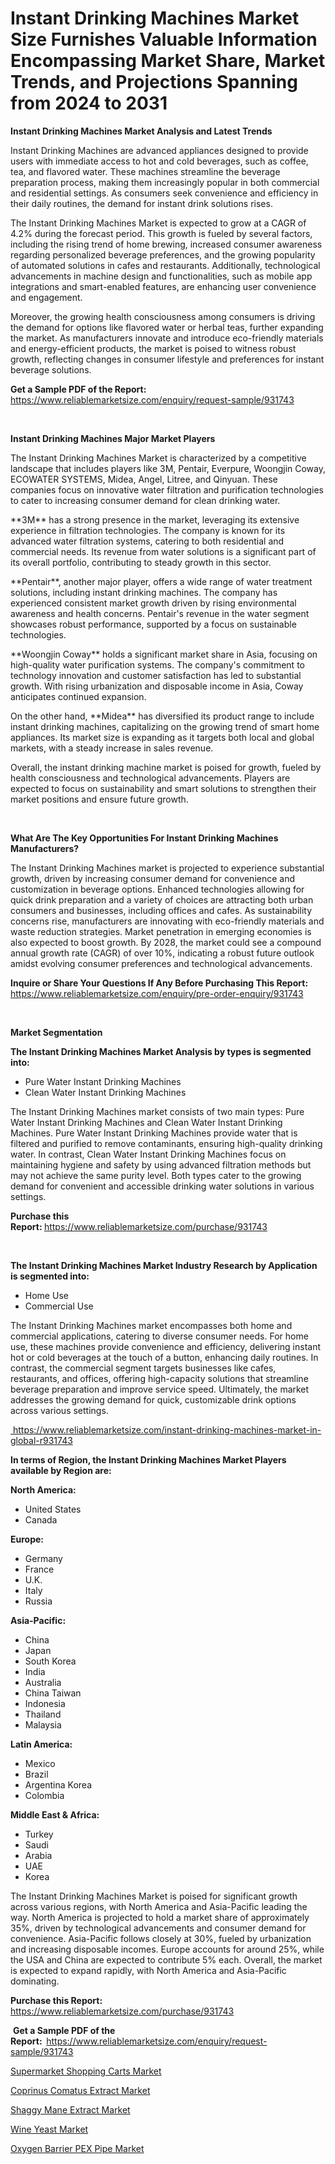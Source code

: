 <p><h1>Instant Drinking Machines Market Size Furnishes Valuable Information Encompassing Market Share, Market Trends, and Projections Spanning from 2024 to 2031</h1></p><p><strong>Instant Drinking Machines Market Analysis and Latest Trends</strong></p>
<p><p>Instant Drinking Machines are advanced appliances designed to provide users with immediate access to hot and cold beverages, such as coffee, tea, and flavored water. These machines streamline the beverage preparation process, making them increasingly popular in both commercial and residential settings. As consumers seek convenience and efficiency in their daily routines, the demand for instant drink solutions rises.</p><p>The Instant Drinking Machines Market is expected to grow at a CAGR of 4.2% during the forecast period. This growth is fueled by several factors, including the rising trend of home brewing, increased consumer awareness regarding personalized beverage preferences, and the growing popularity of automated solutions in cafes and restaurants. Additionally, technological advancements in machine design and functionalities, such as mobile app integrations and smart-enabled features, are enhancing user convenience and engagement.</p><p>Moreover, the growing health consciousness among consumers is driving the demand for options like flavored water or herbal teas, further expanding the market. As manufacturers innovate and introduce eco-friendly materials and energy-efficient products, the market is poised to witness robust growth, reflecting changes in consumer lifestyle and preferences for instant beverage solutions.</p></p>
<p><strong>Get a Sample PDF of the Report:&nbsp;</strong> <a href="https://www.reliablemarketsize.com/enquiry/request-sample/931743?utm_campaign=1845&utm_medium=2&utm_source=Github&utm_content=ia&utm_term=03122024&utm_id=instant-drinking-machines">https://www.reliablemarketsize.com/enquiry/request-sample/931743</a></p>
<p>&nbsp;</p>
<p><strong>Instant Drinking Machines Major Market Players</strong></p>
<p><p>The Instant Drinking Machines Market is characterized by a competitive landscape that includes players like 3M, Pentair, Everpure, Woongjin Coway, ECOWATER SYSTEMS, Midea, Angel, Litree, and Qinyuan. These companies focus on innovative water filtration and purification technologies to cater to increasing consumer demand for clean drinking water.</p><p>**3M** has a strong presence in the market, leveraging its extensive experience in filtration technologies. The company is known for its advanced water filtration systems, catering to both residential and commercial needs. Its revenue from water solutions is a significant part of its overall portfolio, contributing to steady growth in this sector.</p><p>**Pentair**, another major player, offers a wide range of water treatment solutions, including instant drinking machines. The company has experienced consistent market growth driven by rising environmental awareness and health concerns. Pentair's revenue in the water segment showcases robust performance, supported by a focus on sustainable technologies.</p><p>**Woongjin Coway** holds a significant market share in Asia, focusing on high-quality water purification systems. The company's commitment to technology innovation and customer satisfaction has led to substantial growth. With rising urbanization and disposable income in Asia, Coway anticipates continued expansion.</p><p>On the other hand, **Midea** has diversified its product range to include instant drinking machines, capitalizing on the growing trend of smart home appliances. Its market size is expanding as it targets both local and global markets, with a steady increase in sales revenue.</p><p>Overall, the instant drinking machine market is poised for growth, fueled by health consciousness and technological advancements. Players are expected to focus on sustainability and smart solutions to strengthen their market positions and ensure future growth.</p></p>
<p>&nbsp;</p>
<p><strong>What Are The Key Opportunities For Instant Drinking Machines Manufacturers?</strong></p>
<p><p>The Instant Drinking Machines market is projected to experience substantial growth, driven by increasing consumer demand for convenience and customization in beverage options. Enhanced technologies allowing for quick drink preparation and a variety of choices are attracting both urban consumers and businesses, including offices and cafes. As sustainability concerns rise, manufacturers are innovating with eco-friendly materials and waste reduction strategies. Market penetration in emerging economies is also expected to boost growth. By 2028, the market could see a compound annual growth rate (CAGR) of over 10%, indicating a robust future outlook amidst evolving consumer preferences and technological advancements.</p></p>
<p><strong>Inquire or Share Your Questions If Any Before Purchasing This Report:</strong> <a href="https://www.reliablemarketsize.com/enquiry/pre-order-enquiry/931743?utm_campaign=1845&utm_medium=2&utm_source=Github&utm_content=ia&utm_term=03122024&utm_id=instant-drinking-machines">https://www.reliablemarketsize.com/enquiry/pre-order-enquiry/931743</a></p>
<p>&nbsp;</p>
<p><strong>Market Segmentation</strong></p>
<p><strong>The Instant Drinking Machines Market Analysis by types is segmented into:</strong></p>
<p><ul><li>Pure Water Instant Drinking Machines</li><li>Clean Water Instant Drinking Machines</li></ul></p>
<p><p>The Instant Drinking Machines market consists of two main types: Pure Water Instant Drinking Machines and Clean Water Instant Drinking Machines. Pure Water Instant Drinking Machines provide water that is filtered and purified to remove contaminants, ensuring high-quality drinking water. In contrast, Clean Water Instant Drinking Machines focus on maintaining hygiene and safety by using advanced filtration methods but may not achieve the same purity level. Both types cater to the growing demand for convenient and accessible drinking water solutions in various settings.</p></p>
<p><strong>Purchase this Report:&nbsp;</strong><a href="https://www.reliablemarketsize.com/purchase/931743?utm_campaign=1845&utm_medium=2&utm_source=Github&utm_content=ia&utm_term=03122024&utm_id=instant-drinking-machines">https://www.reliablemarketsize.com/purchase/931743</a></p>
<p>&nbsp;</p>
<p><strong>The Instant Drinking Machines Market Industry Research by Application is segmented into:</strong></p>
<p><ul><li>Home Use</li><li>Commercial Use</li></ul></p>
<p><p>The Instant Drinking Machines market encompasses both home and commercial applications, catering to diverse consumer needs. For home use, these machines provide convenience and efficiency, delivering instant hot or cold beverages at the touch of a button, enhancing daily routines. In contrast, the commercial segment targets businesses like cafes, restaurants, and offices, offering high-capacity solutions that streamline beverage preparation and improve service speed. Ultimately, the market addresses the growing demand for quick, customizable drink options across various settings.</p></p>
<p><a href="https://www.reliablemarketsize.com/instant-drinking-machines-market-in-global-r931743?utm_campaign=1845&utm_medium=2&utm_source=Github&utm_content=ia&utm_term=03122024&utm_id=instant-drinking-machines">&nbsp;https://www.reliablemarketsize.com/instant-drinking-machines-market-in-global-r931743</a></p>
<p><strong>In terms of Region, the Instant Drinking Machines Market Players available by Region are:</strong></p>
<p>
    <p> <strong> North America: </strong>
        <ul>
            <li>United States</li>
            <li>Canada</li>
        </ul>
        </p> 
    <p> <strong> Europe: </strong>
        <ul>
            <li>Germany</li>
            <li>France</li>
            <li>U.K.</li>
            <li>Italy</li>
            <li>Russia</li>
        </ul>
        </p> 
    <p> <strong> Asia-Pacific: </strong>
        <ul>
            <li>China</li>
            <li>Japan</li>
            <li>South Korea</li>
            <li>India</li>
            <li>Australia</li>
            <li>China Taiwan</li>
            <li>Indonesia</li>
            <li>Thailand</li>
            <li>Malaysia</li>
        </ul>
        </p> 
    <p> <strong> Latin America: </strong>
        <ul>
            <li>Mexico</li>
            <li>Brazil</li>
            <li>Argentina Korea</li>
            <li>Colombia</li>
        </ul>
        </p> 
    <p> <strong> Middle East & Africa: </strong>
        <ul>
            <li>Turkey</li>
            <li>Saudi</li>
            <li>Arabia</li>
            <li>UAE</li>
            <li>Korea</li>
        </ul>
    </p>
    </p>
<p><p>The Instant Drinking Machines Market is poised for significant growth across various regions, with North America and Asia-Pacific leading the way. North America is projected to hold a market share of approximately 35%, driven by technological advancements and consumer demand for convenience. Asia-Pacific follows closely at 30%, fueled by urbanization and increasing disposable incomes. Europe accounts for around 25%, while the USA and China are expected to contribute 5% each. Overall, the market is expected to expand rapidly, with North America and Asia-Pacific dominating.</p></p>
<p><strong>Purchase this Report: </strong><a href="https://www.reliablemarketsize.com/purchase/931743?utm_campaign=1845&utm_medium=2&utm_source=Github&utm_content=ia&utm_term=03122024&utm_id=instant-drinking-machines">https://www.reliablemarketsize.com/purchase/931743</a></p>
<p>&nbsp;<strong>Get a Sample PDF of the Report:&nbsp;&nbsp;</strong><a href="https://www.reliablemarketsize.com/enquiry/request-sample/931743?utm_campaign=1845&utm_medium=2&utm_source=Github&utm_content=ia&utm_term=03122024&utm_id=instant-drinking-machines">https://www.reliablemarketsize.com/enquiry/request-sample/931743</a></p>
<p><strong></strong></p>
<p><p><a href="https://www.linkedin.com/pulse/supermarket-shopping-carts-market-analysis-2024-2031-strong-cagr-gn0cf?utm_campaign=1845&utm_medium=2&utm_source=Github&utm_content=ia&utm_term=03122024&utm_id=instant-drinking-machines">Supermarket Shopping Carts Market</a></p><p><a href="https://issuu.com/reportprime-2/docs/coprinus-comatus-extract-market-size-2030.pptx?utm_campaign=1845&utm_medium=2&utm_source=Github&utm_content=ia&utm_term=03122024&utm_id=instant-drinking-machines">Coprinus Comatus Extract Market</a></p><p><a href="https://issuu.com/reportprime-2/docs/shaggy-mane-extract-market-size-2030.pptx?utm_campaign=1845&utm_medium=2&utm_source=Github&utm_content=ia&utm_term=03122024&utm_id=instant-drinking-machines">Shaggy Mane Extract Market</a></p><p><a href="https://www.linkedin.com/pulse/wine-yeast-market-forecast-future-growth-opportunities-anticipated-zkmmf?utm_campaign=1845&utm_medium=2&utm_source=Github&utm_content=ia&utm_term=03122024&utm_id=instant-drinking-machines">Wine Yeast Market</a></p><p><a href="https://www.linkedin.com/pulse/oxygen-barrier-pex-pipe-market-research-report-exploring-t1czf?utm_campaign=1845&utm_medium=2&utm_source=Github&utm_content=ia&utm_term=03122024&utm_id=instant-drinking-machines">Oxygen Barrier PEX Pipe Market</a></p></p>